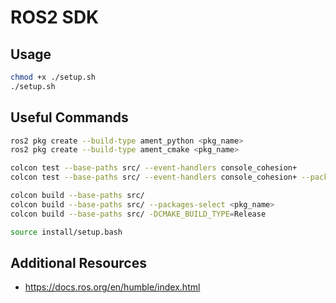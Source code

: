 # ROS2 SDK

## Usage

```sh
chmod +x ./setup.sh
./setup.sh
```

## Useful Commands

```sh
ros2 pkg create --build-type ament_python <pkg_name>
ros2 pkg create --build-type ament_cmake <pkg_name>
```

```sh
colcon test --base-paths src/ --event-handlers console_cohesion+
colcon test --base-paths src/ --event-handlers console_cohesion+ --packages-select <pkg_name>
```

```sh
colcon build --base-paths src/
colcon build --base-paths src/ --packages-select <pkg_name>
colcon build --base-paths src/ -DCMAKE_BUILD_TYPE=Release
```

```sh
source install/setup.bash
```

## Additional Resources

- https://docs.ros.org/en/humble/index.html
